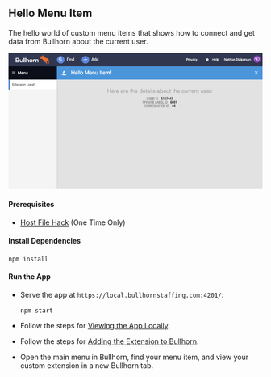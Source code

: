 ## Hello Menu Item

The hello world of custom menu items that shows how to connect and get data from Bullhorn about the current user.

![Screenshot](../doc_files/hello-menu-item.png)

#### Prerequisites

 * [Host File Hack](../README.md#prerequisites) (One Time Only)

#### Install Dependencies

```npm
npm install
```

#### Run the App

 *  Serve the app at `https://local.bullhornstaffing.com:4201/`:

    ```npm
    npm start
    ```

 * Follow the steps for [Viewing the App Locally](../README.md#viewing-the-app).

 * Follow the steps for [Adding the Extension to Bullhorn](../README.md#adding-to-bullhorn).

 * Open the main menu in Bullhorn, find your menu item, and view your custom extension in a new Bullhorn tab.
